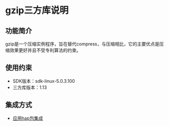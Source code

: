 # gzip三方库说明
## 功能简介
  gzip是一个压缩实例程序，旨在替代compress，与压缩相比，它的主要优点是压缩效果更好并且不受专利算法的约束。
## 使用约束
- SDK版本：sdk-linux-5.0.3.100
- 三方库版本：1.13
## 集成方式
+ [应用hap包集成](docs/hap_integrate.md)